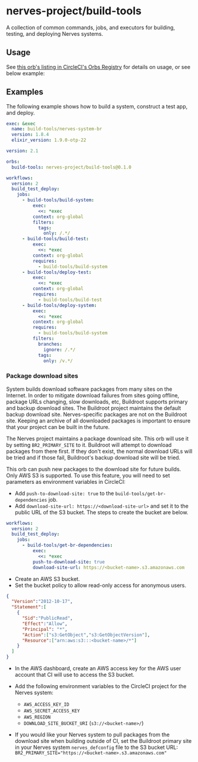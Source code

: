 # nerves-project/build-tools

A collection of common commands, jobs, and executors for building, testing, and
deploying Nerves systems.

## Usage

See [this orb's listing in CircleCI's Orbs Registry](https://circleci.com/orbs/registry/orb/nerves-project/build-tools)
for details on usage, or see below example:

## Examples

The following example shows how to build a system, construct a test app,
and deploy.

```yaml
exec: &exec
  name: build-tools/nerves-system-br
  version: 1.8.4
  elixir_version: 1.9.0-otp-22

version: 2.1

orbs:
  build-tools: nerves-project/build-tools@0.1.0

workflows:
  version: 2
  build_test_deploy:
    jobs:
      - build-tools/build-system:
          exec:
            <<: *exec
          context: org-global
          filters:
            tags:
              only: /.*/
      - build-tools/build-test:
          exec:
            <<: *exec
          context: org-global
          requires:
            - build-tools/build-system
      - build-tools/deploy-test:
          exec:
            <<: *exec
          context: org-global
          requires:
            - build-tools/build-test
      - build-tools/deploy-system:
          exec:
            <<: *exec
          context: org-global
          requires:
            - build-tools/build-system
          filters:
            branches:
              ignore: /.*/
            tags:
              only: /v.*/
```

### Package download sites

System builds download software packages from many sites on the Internet. In order to mitigate download
failures from sites going offline, package URLs changing, slow downloads, etc, Buildroot supports primary and 
backup download sites. The Buildroot project maintains the default backup download site. Nerves-specific packages are not on the Buildroot site. Keeping an archive of all downloaded packages is important to ensure that your project can be built in the future.

The Nerves project maintains a package download site. This orb will use it by setting `BR2_PRIMARY_SITE` to it. Buildroot will attempt to download packages from there first. If they don't exist, the normal download URLs will be tried and if those fail, Buildroot's backup download site will be tried.

This orb can push new packages to the download site for future builds. Only AWS S3 is supported. To use this feature, you will need to set parameters as environment variables in CircleCI:

- Add `push-to-download-site: true` to the `build-tools/get-br-dependencies` job.
- Add `download-site-url: https://<download-site-url>` and set it to the public
  URL of the S3 bucket. The steps to create the bucket are below.

```yaml
workflows:
  version: 2
  build_test_deploy:
    jobs:
      - build-tools/get-br-dependencies:
          exec:
            <<: *exec
          push-to-download-site: true
          download-site-url: https://<bucket-name>.s3.amazonaws.com
```

- Create an AWS S3 bucket.
- Set the bucket policy to allow read-only access for anonymous users.

```json
{
  "Version":"2012-10-17",
  "Statement":[
    {
      "Sid":"PublicRead",
      "Effect":"Allow",
      "Principal": "*",
      "Action":["s3:GetObject","s3:GetObjectVersion"],
      "Resource":["arn:aws:s3:::<bucket-name>/*"]
    }
  ]
}
```

- In the AWS dashboard, create an AWS access key for the AWS user account that
  CI will use to access the S3 bucket.

- Add the following environment variables to the CircleCI project for the
  Nerves system:
  - `AWS_ACCESS_KEY_ID`
  - `AWS_SECRET_ACCESS_KEY`
  - `AWS_REGION`
  - `DOWNLOAD_SITE_BUCKET_URI` (`s3://<bucket-name>/`)

- If you would like your Nerves system to pull packages from the download site
  when building outside of CI, set the Buildroot primary site in your Nerves
  system `nerves_defconfig` file to the S3 bucket URL:
  `BR2_PRIMARY_SITE="https://<bucket-name>.s3.amazonaws.com"`
